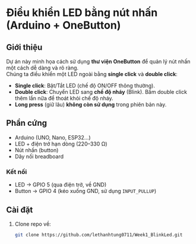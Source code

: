 # Điều khiển LED bằng nút nhấn (Arduino + OneButton)

## Giới thiệu
Dự án này minh họa cách sử dụng **thư viện OneButton** để quản lý nút nhấn một cách dễ dàng và rõ ràng.  
Chúng ta điều khiển một LED ngoài bằng **single click** và **double click**:

- **Single click**: Bật/Tắt LED (chế độ ON/OFF thông thường).
- **Double click**: Chuyển LED sang **chế độ nháy** (Blink). Bấm double click thêm lần nữa để thoát khỏi chế độ nháy.
- **Long press** (giữ lâu) **không còn sử dụng** trong phiên bản này.

## Phần cứng
- Arduino (UNO, Nano, ESP32…)
- LED + điện trở hạn dòng (220–330 Ω)
- Nút nhấn (button)
- Dây nối breadboard

### Kết nối
- LED -> GPIO 5 (qua điện trở, về GND)
- Button -> GPIO 4 (kéo xuống GND, sử dụng `INPUT_PULLUP`)

## Cài đặt
1. Clone repo về:
   ```bash
   git clone https://github.com/lethanhtung0711/Week1_BlinkLed.git

